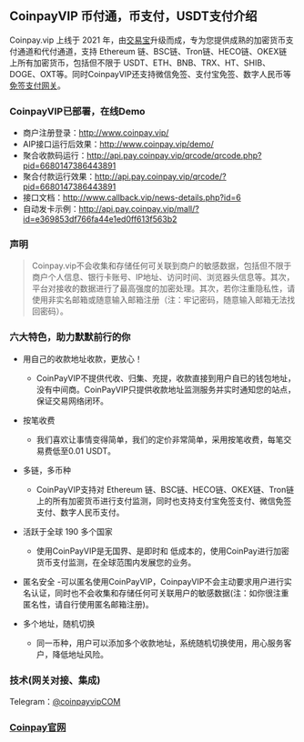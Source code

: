 ## CoinpayVIP 币付通，币支付，USDT支付介绍
Coinpay.vip 上线于 2021 年，由[交易宝](https://github.com/jiaoyibao/jiaoyibao-payment)升级而成，专为您提供成熟的加密货币支付通道和代付通道，支持 Ethereum 链、BSC链、Tron链、HECO链、OKEX链 上所有加密货币，包括但不限于 USDT、ETH、BNB、TRX、HT、SHIB、DOGE、OXT等。同时CoinpayVIP还支持微信免签、支付宝免签、数字人民币等[免签支付网关](https://github.com/CoinPayVIP/CoinpayVip_CNY)。

### CoinpayVIP已部署，在线Demo
- 商户注册登录：http://www.coinpay.vip/
- AIP接口运行后效果：http://www.coinpay.vip/demo/
- 聚合收款码运行：http://api.pay.coinpay.vip/qrcode/qrcode.php?pid=6680147386443891
- 聚合付款运行效果：http://api.pay.coinpay.vip/qrcode/?pid=6680147386443891
- 接口文档：http://www.callback.vip/news-details.php?id=6
- 自动发卡示例：http://api.pay.coinpay.vip/mall/?id=e369853df766fa44e1ed0ff613f563b2

### 声明
> Coinpay.vip不会收集和存储任何可关联到商户的敏感数据，包括但不限于商户个人信息、银行卡账号、IP地址、访问时间、浏览器头信息等。其次，平台对接收的数据进行了最高强度的加密处理。其次，若你注重隐私性，请使用非实名邮箱或随意输入邮箱注册（注：牢记密码，随意输入邮箱无法找回密码）。

### 六大特色，助力默默前行的你
- 用自己的收款地址收款，更放心！
    - CoinPayVIP不提供代收、归集、充提，收款直接到用户自已的钱包地址，没有中间商。CoinPayVIP只提供收款地址监测服务并实时通知您的站点，保证交易网络闭环。

- 按笔收费
    - 我们喜欢让事情变得简单，我们的定价非常简单，采用按笔收费，每笔交易费低至0.01 USDT。

- 多链，多币种
    - CoinPayVIP支持对 Ethereum 链、BSC链、HECO链、OKEX链、Tron链上的所有加密货币进行支付监测，同时也支持支付宝免签支付、微信免签支付、数字人民币支付。

- 活跃于全球 190 多个国家
    - 使用CoinPayVIP是无国界、是即时和 低成本的，使用CoinPay进行加密货币支付监测，在全球范围内发展您的业务。

- 匿名安全
    -可以匿名使用CoinPayVIP，CoinpayVIP不会主动要求用户进行实名认证，同时也不会收集和存储任何可关联用户的敏感数据(注：如你很注重匿名性，请自行使用匿名邮箱注册)。

- 多个地址，随机切换
    - 同一币种，用户可以添加多个收款地址，系统随机切换使用，用心服务客户，降低地址风险。

### 技术(网关对接、集成)
Telegram：[@coinpayvipCOM](https://t.me/coinpayvipCOM)

### [Coinpay官网](http://www.coinpay.vip/)
